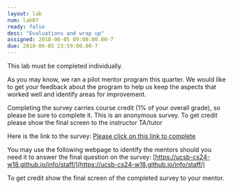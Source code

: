 ```yaml
---
layout: lab
num: lab07
ready: false
desc: "Evaluations and wrap up"
assigned: 2018-06-05 09:00:00.00-7
due: 2018-06-05 23:59:00.00-7
---
```

<div markdown="1">


This lab must be completed individually.

As you may know, we ran a pilot mentor program this quarter.
We would like to get your feedback about the program to help us keep the aspects that worked well and identify areas for improvement.

Completing the survey carries course credit (1% of your overall grade), so please be sure to complete it. This is an anonymous survey. To get credit please show the final screen  to the instructor TA/tutor

Here is the link to the survey:
[Please click on this link to complete](https://goo.gl/forms/eIlG8dsXjWbjsAF23)

You may use the following webpage to identify the mentors should you need it to answer the final question on the survey:
[https://ucsb-cs24-w18.github.io/info/staff/](https://ucsb-cs24-w18.github.io/info/staff/)

To get credit show the final screen of the completed survey to your mentor.

</div>
